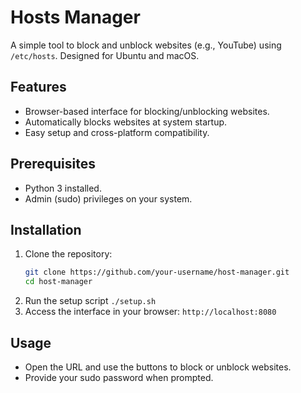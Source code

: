 # Hosts Manager

A simple tool to block and unblock websites (e.g., YouTube) using `/etc/hosts`. Designed for Ubuntu and macOS. 

## Features
- Browser-based interface for blocking/unblocking websites.
- Automatically blocks websites at system startup.
- Easy setup and cross-platform compatibility.

## Prerequisites
- Python 3 installed.
- Admin (sudo) privileges on your system.

## Installation
1. Clone the repository:
   ```bash
   git clone https://github.com/your-username/host-manager.git
   cd host-manager
   ```
2. Run the setup script `./setup.sh`
3. Access the interface in your browser: `http://localhost:8080`

## Usage
- Open the URL and use the buttons to block or unblock websites.
- Provide your sudo password when prompted.
